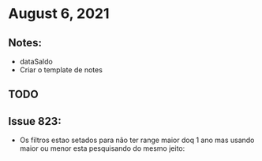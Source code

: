 # August 6, 2021

## Notes:
- dataSaldo
- Criar o template de notes

## TODO



## Issue 823:
- Os filtros estao setados para não ter range maior doq 1 ano mas usando maior ou menor esta pesquisando do mesmo jeito: